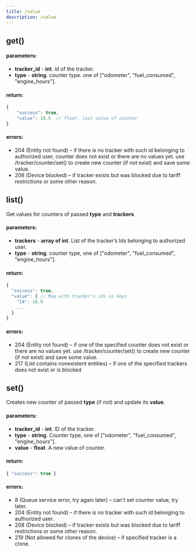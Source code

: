 ```yaml
---
title: /value
description: /value
---
```


## get()

#### parameters:
* **tracker_id** - **int**. id of the tracker.
* **type** - **string**. counter type. one of ["odometer", "fuel_consumed", "engine_hours"].

#### return:
```javascript
{
    "success": true,
    "value": 18.9  // float. last value of counter
}
```

#### errors:
*   204 (Entity not found) – if there is no tracker with such id belonging to authorized user, counter does not exist or there are no values yet. use /tracker/counter/set() to create new counter (if not exist) and save some value.
*   208 (Device blocked) – if tracker exists but was blocked due to tariff restrictions or some other reason.

## list()
Get values for counters of passed **type** and **trackers**

#### parameters:
* **trackers** - **array of int**. List of the tracker’s Ids belonging to authorized user.
* **type** - **string**. counter type, one of ["odometer", "fuel_consumed", "engine_hours"].

#### return:
```javascript
{
  "success": true,
  "value": { // Map with tracker's ids as keys
    "14": 18.9
    ...
  }
}
```
#### errors:
*   204 (Entity not found) – if one of the specified counter does not exist or there are no values yet. use /tracker/counter/set() to create new counter (if not exist) and save some value.
*   217 (List contains nonexistent entities) – if one of the specified trackers does not exist or is blocked

## set()
Creates new counter of passed **type** (if not) and update its **value**.

#### parameters:
* **tracker_id** - **int**. ID of the tracker.
* **type** - **string**. Counter type, one of ["odometer", "fuel_consumed", "engine_hours"].
* **value** - **float**. A new value of counter.

#### return:
```javascript
{ "success": true }
```

#### errors:
*   8 (Queue service error, try again later) – can't set counter value, try later.
*   204 (Entity not found) – if there is no tracker with such id belonging to authorized user.
*   208 (Device blocked) – if tracker exists but was blocked due to tariff restrictions or some other reason.
*   219 (Not allowed for clones of the device) – if specified tracker is a clone.

